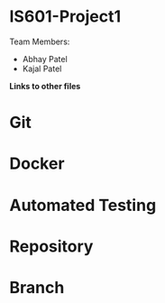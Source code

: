 # IS601-Project1
Team Members: 
- Abhay Patel
- Kajal Patel

**Links to other files**

# Git 


# Docker


# Automated Testing 


# Repository


# Branch
